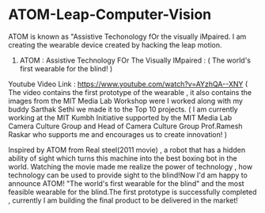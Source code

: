 # ATOM-Leap-Computer-Vision
ATOM is known as "Assistive Techonology fOr the visually iMpaired. I am creating the wearable device created by hacking the leap motion.
1) ATOM : Assistive Technology FOr The Visually IMpaired :
( The world's first wearable for the blind! )

Youtube Video Link  : https://www.youtube.com/watch?v=AYzhQA--XNY 
( The video contains the first prototype of the wearable , it also contains the images from the MIT Media Lab Workshop were I worked along with my buddy Sarthak Sethi we made it to the Top 10 projects.
( I am currently working at the MIT Kumbh Initiative supported by the MIT Media Lab Camera Culture Group and  Head of Camera Culture Group Prof.Ramesh Raskar who supports me and encourages us to create innovation!  )

Inspired by ATOM from Real steel(2011 movie) , a robot that has a hidden ability of sight which turns this machine into the best boxing bot in the world. Watching the movie made me realize the power of technology , how technology can be used to provide sight to the blind!Now I'd am happy to announce ATOM! "The world's first wearable for the blind" and the most feasible wearable for the blind.The first prototype is successfully completed , currently I am building the final product to be delivered in the market!

